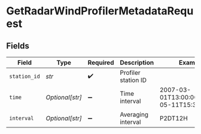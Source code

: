 # GetRadarWindProfilerMetadataRequest


## Fields

| Field                                     | Type                                      | Required                                  | Description                               | Example                                   |
| ----------------------------------------- | ----------------------------------------- | ----------------------------------------- | ----------------------------------------- | ----------------------------------------- |
| `station_id`                              | *str*                                     | :heavy_check_mark:                        | Profiler station ID                       |                                           |
| `time`                                    | *Optional[str]*                           | :heavy_minus_sign:                        | Time interval                             | 2007-03-01T13:00:00Z/2008-05-11T15:30:00Z |
| `interval`                                | *Optional[str]*                           | :heavy_minus_sign:                        | Averaging interval                        | P2DT12H                                   |